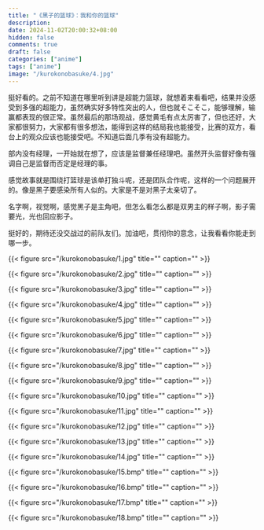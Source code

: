 ```yaml
---
title: "《黑子的篮球》：我和你的篮球"
description: 
date: 2024-11-02T20:00:32+08:00
hidden: false
comments: true
draft: false
categories: ["anime"]
tags: ["anime"]
image: "/kurokonobasuke/4.jpg"
---
```

挺好看的。之前不知道在哪里听到讲是超能力篮球，就想着来看看吧，结果并没感受到多强的超能力，虽然确实好多特性突出的人，但也就そこそこ，能够理解，输赢都表现的很正常。虽然最后的那场观战，感觉黄毛有点太厉害了，但也还好，大家都很努力，大家都有很多想法，能得到这样的结局我也能接受，比赛的双方，看台上的观众应该也能接受吧。不知道后面几季有没有超能力。

部内没有经理，一开始就在想了，应该是监督兼任经理吧。虽然开头监督好像有强调自己是监督而否定是经理的事。

感觉故事就是围绕打篮球是该单打独斗呢，还是团队合作呢，这样的一个问题展开的。像是黑子要感染所有人似的。大家是不是对黑子太亲切了。

名字啊，视觉啊，感觉黑子是主角吧，但怎么看怎么都是双男主的样子啊，影子需要光，光也回应影子。

挺好的，期待还没交战过的前队友们。加油吧，贯彻你的意念，让我看看你能走到哪一步。

{{< figure src="/kurokonobasuke/1.jpg" title="" caption="" >}}

{{< figure src="/kurokonobasuke/2.jpg" title="" caption="" >}}

{{< figure src="/kurokonobasuke/3.jpg" title="" caption="" >}}

{{< figure src="/kurokonobasuke/4.jpg" title="" caption="" >}}

{{< figure src="/kurokonobasuke/5.jpg" title="" caption="" >}}

{{< figure src="/kurokonobasuke/6.jpg" title="" caption="" >}}

{{< figure src="/kurokonobasuke/7.jpg" title="" caption="" >}}

{{< figure src="/kurokonobasuke/8.jpg" title="" caption="" >}}

{{< figure src="/kurokonobasuke/9.jpg" title="" caption="" >}}

{{< figure src="/kurokonobasuke/10.jpg" title="" caption="" >}}

{{< figure src="/kurokonobasuke/11.jpg" title="" caption="" >}}

{{< figure src="/kurokonobasuke/12.jpg" title="" caption="" >}}

{{< figure src="/kurokonobasuke/13.jpg" title="" caption="" >}}

{{< figure src="/kurokonobasuke/14.jpg" title="" caption="" >}}

{{< figure src="/kurokonobasuke/15.bmp" title="" caption="" >}}

{{< figure src="/kurokonobasuke/16.bmp" title="" caption="" >}}

{{< figure src="/kurokonobasuke/17.bmp" title="" caption="" >}}

{{< figure src="/kurokonobasuke/18.bmp" title="" caption="" >}}

